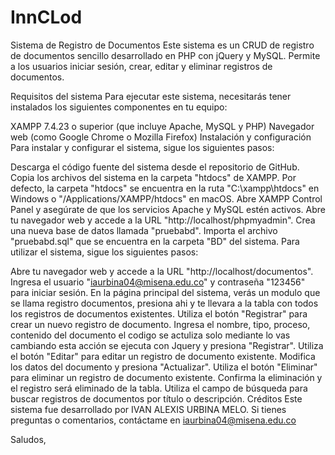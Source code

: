 # InnCLod

Sistema de Registro de Documentos
Este sistema es un CRUD de registro de documentos sencillo desarrollado en PHP con jQuery y MySQL. Permite a los usuarios iniciar sesión, crear, editar y eliminar registros de documentos.

Requisitos del sistema
Para ejecutar este sistema, necesitarás tener instalados los siguientes componentes en tu equipo:

XAMPP 7.4.23 o superior (que incluye Apache, MySQL y PHP)
Navegador web (como Google Chrome o Mozilla Firefox)
Instalación y configuración
Para instalar y configurar el sistema, sigue los siguientes pasos:

Descarga el código fuente del sistema desde el repositorio de GitHub.
Copia los archivos del sistema en la carpeta "htdocs" de XAMPP. Por defecto, la carpeta "htdocs" se encuentra en la ruta "C:\xampp\htdocs" en Windows o "/Applications/XAMPP/htdocs" en macOS.
Abre XAMPP Control Panel y asegúrate de que los servicios Apache y MySQL estén activos.
Abre tu navegador web y accede a la URL "http://localhost/phpmyadmin".
Crea una nueva base de datos llamada "pruebabd".
Importa el archivo "pruebabd.sql" que se encuentra en la carpeta "BD" del sistema.
Para utilizar el sistema, sigue los siguientes pasos:

Abre tu navegador web y accede a la URL "http://localhost/documentos".
Ingresa el usuario "iaurbina04@misena.edu.co" y contraseña "123456"  para iniciar sesión.
En la página principal del sistema, verás un modulo que se llama registro documentos, presiona ahi y te llevara a la tabla con todos los registros de documentos existentes.
Utiliza el botón "Registrar" para crear un nuevo registro de documento. Ingresa el nombre, tipo, proceso, contenido del documento el codigo se actuliza solo mediante lo vas cambiando esta acción se ejecuta con Jquery y presiona "Registrar".
Utiliza el botón "Editar" para editar un registro de documento existente. Modifica los datos del documento y presiona "Actualizar".
Utiliza el botón "Eliminar" para eliminar un registro de documento existente. Confirma la eliminación y el registro será eliminado de la tabla.
Utiliza el campo de búsqueda para buscar registros de documentos por título o descripción.
Créditos
Este sistema fue desarrollado por IVAN ALEXIS URBINA MELO. Si tienes preguntas o comentarios, contáctame en iaurbina04@misena.edu.co

Saludos,
